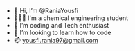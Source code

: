 - 👋 Hi, I’m @RaniaYousfi
- 🧑🏻‍🔬 I'm a chemical engineering student
- 🌱 I’m coding and Tech enthusiast
- 💞️ I’m looking to learn how to code
- 📫 yousfi.rania97@gmail.com

<!---
RaniaYousfi/RaniaYousfi is a ✨ special ✨ repository because its `README.md` (this file) appears on your GitHub profile.
You can click the Preview link to take a look at your changes.
--->
